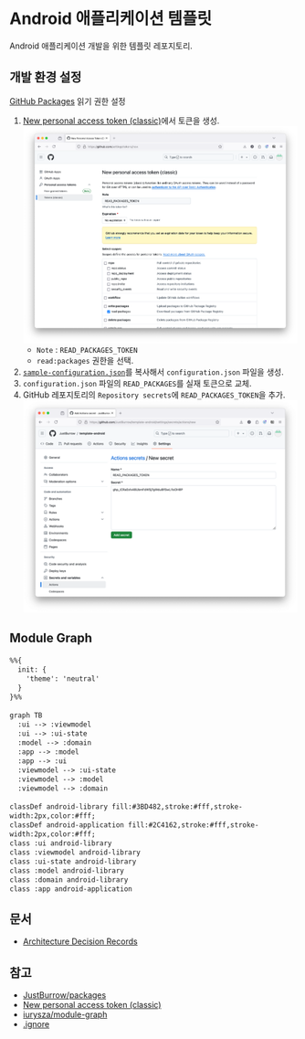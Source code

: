 # Android 애플리케이션 템플릿

Android 애플리케이션 개발을 위한 템플릿 레포지토리.

## 개발 환경 설정

[GitHub Packages](https://github.com/JustBurrow?tab=packages) 읽기 권한 설정

1. [New personal access token (classic)](https://github.com/settings/tokens/new)에서 토큰을 생성.
   ![GitHub personal access token.png](doc/file/GitHub%20personal%20access%20token.png)
    - `Note` : `READ_PACKAGES_TOKEN`
    - `read:packages` 권한을 선택.
2. [`sample-configuration.json`](sample-configuration.json)를 복사해서 `configuration.json` 파일을 생성.
3. `configuration.json` 파일의 `READ_PACKAGES`를 실재 토큰으로 교체.
4. GitHub 레포지토리의 `Repository secrets`에 `READ_PACKAGES_TOKEN`을 추가.
   ![GitHub - repository - Settings - Secrets and variables - Actions - Repository secrets](doc/file/GitHub%20-%20repository%20-%20Settings%20-%20Secrets%20and%20variables%20-%20Actions%20-%20Repository%20secrets.png)

## Module Graph

```mermaid
%%{
  init: {
    'theme': 'neutral'
  }
}%%

graph TB
  :ui --> :viewmodel
  :ui --> :ui-state
  :model --> :domain
  :app --> :model
  :app --> :ui
  :viewmodel --> :ui-state
  :viewmodel --> :model
  :viewmodel --> :domain

classDef android-library fill:#3BD482,stroke:#fff,stroke-width:2px,color:#fff;
classDef android-application fill:#2C4162,stroke:#fff,stroke-width:2px,color:#fff;
class :ui android-library
class :viewmodel android-library
class :ui-state android-library
class :model android-library
class :domain android-library
class :app android-application

```
## 문서

- [Architecture Decision Records](doc/adr/README.md)

## 참고

- [JustBurrow/packages](https://github.com/JustBurrow/packages/packages)
- [New personal access token (classic)](https://github.com/settings/tokens/new)
- [iurysza/module-graph](https://github.com/iurysza/module-graph)
- [.ignore](https://plugins.jetbrains.com/plugin/7495--ignore)
